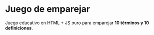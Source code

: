 # Juego de emparejar

Juego educativo en HTML + JS puro para emparejar **10 términos y 10 definiciones**.

